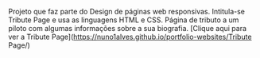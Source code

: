 Projeto que faz parte do Design de páginas web responsivas. Intitula-se Tribute Page e usa as linguagens HTML e CSS. 
Página de tributo a um piloto com algumas informações sobre a sua biografia.
[Clique aqui para ver a Tribute Page](https://nuno1alves.github.io/portfolio-websites/Tribute Page/)
